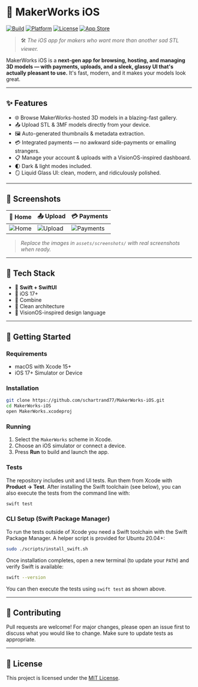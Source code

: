 # 👑 MakerWorks iOS

[![Build](https://img.shields.io/badge/build-passing-brightgreen?style=flat-square)]()
[![Platform](https://img.shields.io/badge/platform-iOS-blue?style=flat-square)]()
[![License](https://img.shields.io/badge/license-MIT-lightgrey?style=flat-square)]()
[![App Store](https://img.shields.io/badge/app%20store-coming%20soon-orange?style=flat-square)]()

> 🛠️ *The iOS app for makers who want more than another sad STL viewer.*

MakerWorks iOS is a **next-gen app for browsing, hosting, and managing 3D models — with payments, uploads, and a sleek, glassy UI that's actually pleasant to use.** It's fast, modern, and it makes your models look great.

---

## ✨ Features

- 🌐 Browse MakerWorks-hosted 3D models in a blazing-fast gallery.
- 📤 Upload STL & 3MF models directly from your device.
- 🖼️ Auto-generated thumbnails & metadata extraction.
- 💳 Integrated payments — no awkward side-payments or emailing strangers.
- 📋 Manage your account & uploads with a VisionOS-inspired dashboard.
- 🌓 Dark & light modes included.
- 🪞 Liquid Glass UI: clean, modern, and ridiculously polished.

---

## 📸 Screenshots

| 📱 Home | 📤 Upload | 💳 Payments |
|--------|----------|---------|
| ![Home](assets/screenshots/home.png) | ![Upload](assets/screenshots/upload.png) | ![Payments](assets/screenshots/payments.png) |

> *Replace the images in `assets/screenshots/` with real screenshots when ready.*

---

## 🧪 Tech Stack

- 🎯 **Swift + SwiftUI**
- 🍎 iOS 17+
- 🔄 Combine
- 🧼 Clean architecture
- 🎨 VisionOS-inspired design language

---

## 🚀 Getting Started

### Requirements
- macOS with Xcode 15+
- iOS 17+ Simulator or Device

### Installation
```bash
git clone https://github.com/schartrand77/MakerWorks-iOS.git
cd MakerWorks-iOS
open MakerWorks.xcodeproj
```

### Running
1. Select the `MakerWorks` scheme in Xcode.
2. Choose an iOS simulator or connect a device.
3. Press **Run** to build and launch the app.

### Tests
The repository includes unit and UI tests. Run them from Xcode with **Product → Test**.
After installing the Swift toolchain (see below), you can also execute the tests
from the command line with:

```bash
swift test
```

### CLI Setup (Swift Package Manager)

To run the tests outside of Xcode you need a Swift toolchain with the Swift
Package Manager. A helper script is provided for Ubuntu 20.04+:

```bash
sudo ./scripts/install_swift.sh
```

Once installation completes, open a new terminal (to update your `PATH`) and
verify Swift is available:

```bash
swift --version
```

You can then execute the tests using `swift test` as shown above.

---

## 🤝 Contributing
Pull requests are welcome! For major changes, please open an issue first to discuss what you would like to change. Make sure to update tests as appropriate.

---

## 📄 License
This project is licensed under the [MIT License](LICENSE).
